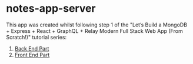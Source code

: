 # notes-app-server

This app was created whilst following step 1 of the "Let’s Build a MongoDB + Express + React + GraphQL + Relay Modern Full Stack Web App (From Scratch!)" tutorial series:
1. [Back End Part](https://medium.com/javascript-in-plain-english/lets-build-a-mongodb-express-react-graphql-relay-modern-full-stack-web-app-from-scratch-a4ae3aaf212)
2. [Front End Part](https://medium.com/javascript-in-plain-english/lets-build-a-mongodb-express-react-graphql-relay-modern-full-stack-web-app-from-scratch-d41b5091d41d)
